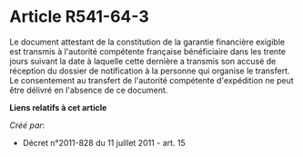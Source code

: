 # Article R541-64-3

Le document attestant de la constitution de la garantie financière exigible est transmis à l'autorité compétente française
bénéficiaire dans les trente jours suivant la date à laquelle cette dernière a transmis son accusé de réception du dossier de
notification à la personne qui organise le transfert. Le consentement au transfert de l'autorité compétente d'expédition ne
peut être délivré en l'absence de ce document.

**Liens relatifs à cet article**

_Créé par_:

  - Décret n°2011-828 du 11 juillet 2011 - art. 15
